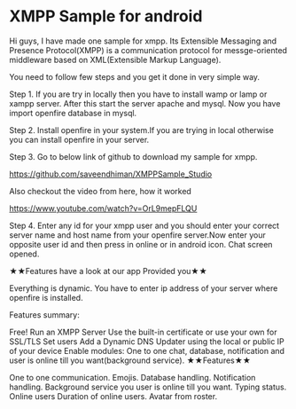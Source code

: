 # XMPP Sample for android

Hi guys, I have made one sample for xmpp. Its Extensible Messaging and Presence Protocol(XMPP) is a communication protocol for messge-oriented middleware based on XML(Extensible Markup Language).

You need to follow few steps and you get it done in very simple way.

Step 1. If you are try in locally then you have to install wamp or lamp or xampp server. After this start the server apache and mysql. Now you have import openfire database in mysql.

Step 2. Install openfire in your system.If you are trying in local otherwise you can install openfire in your server.

Step 3. Go to below link of github to download my sample for xmpp.

https://github.com/saveendhiman/XMPPSample_Studio

Also checkout the video from here, how it worked

https://www.youtube.com/watch?v=OrL9mepFLQU

Step 4. Enter any id for your xmpp user and you should enter your correct server name and host name from your openfire server.Now enter your opposite user id and then press in online or in android icon. Chat screen opened.

★★Features have a look at our app Provided you★★

Everything is dynamic. You have to enter ip address of your server where openfire is installed.

Features summary:

Free!
Run an XMPP Server
Use the built-in certificate or use your own for SSL/TLS
Set users
Add a Dynamic DNS Updater using the local or public IP of your device
Enable modules: One to one chat, database, notification and user is online till you want(background service).
★★Features★★

One to one communication.
Emojis.
Database handling.
Notification handling.
Background service you user is online till you want.
Typing status.
Online users
Duration of online users.
Avatar from roster.
